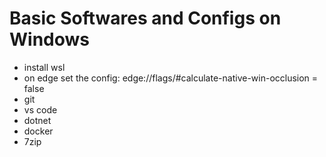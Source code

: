 
# Basic Softwares and Configs on Windows

- install wsl
- on edge set the config: edge://flags/#calculate-native-win-occlusion = false
- git
- vs code
- dotnet
- docker
- 7zip

